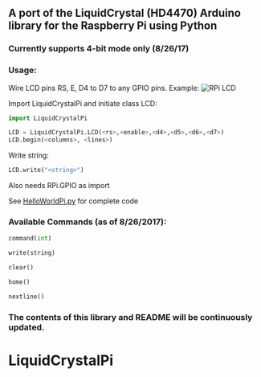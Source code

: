 ## A port of the LiquidCrystal (HD4470)  Arduino library for the Raspberry Pi using Python

### Currently supports 4-bit mode only (8/26/17)

### Usage:

Wire LCD pins RS, E, D4 to D7 to any GPIO pins. Example: ![RPi LCD](http://www.teachmemicro.com/wp-content/uploads/2017/08/RPi-LCD.jpg)

 

Import LiquidCrystalPi and initiate class LCD:

```python
import LiquidCrystalPi

LCD = LiquidCrystalPi.LCD(<rs>,<enable>,<d4>,<d5>,<d6>,<d7>)
LCD.begin(<columns>, <lines>)
```

Write string:

```python
LCD.write("<string>")
```

Also needs RPi.GPIO as import


See [HelloWorldPi.py](https://github.com/kurimawxx00/LiquidCrystalPi/blob/master/HelloWorldPi.py) for complete code


### Available Commands (as of 8/26/2017):

 ```python
 command(int)

 write(string)

 clear()

 home()

 nextline()
 ```

### The contents of this library and README will be continuously updated.

# LiquidCrystalPi
